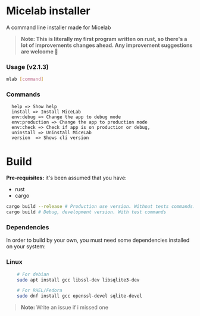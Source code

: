 # Micelab installer
A command line installer made for <a>Micelab</a>

>**Note: This is literally my first program written on rust, so there's a lot of improvements changes ahead. Any improvement suggestions are welcome 🗿**

### Usage (v2.1.3)
```bash
mlab [command]
```
### Commands
```
  help => Show help
  install => Install MiceLab
  env:debug => Change the app to debug mode
  env:production => Change the app to production mode
  env:check => Check if app is on production or debug,
  uninstall => Uninstall MiceLab 
  version  => Shows cli version
```

# Build
**Pre-requisites:**
it's been assumed that you have:
- rust
- cargo

```bash
cargo build --release # Production use version. Without tests commands.
cargo build # Debug, development version. With test commands
```
  
### Dependencies
In order to build by your own, you must need some dependencies installed on your system:
### Linux
```bash
    # For debian
    sudo apt install gcc libssl-dev libsqlite3-dev
```
```bash
    # For RHEL/Fedora
    sudo dnf install gcc openssl-devel sqlite-devel
```
> **Note:** Write an issue if i missed one

